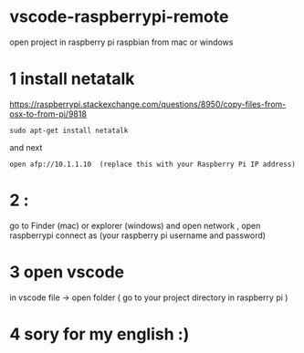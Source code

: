 # vscode-raspberrypi-remote
open project in raspberry pi  raspbian  from mac or windows
# 1 install netatalk
https://raspberrypi.stackexchange.com/questions/8950/copy-files-from-osx-to-from-pi/9818
```
sudo apt-get install netatalk

```
and next
```
open afp://10.1.1.10  (replace this with your Raspberry Pi IP address)

```
# 2 :  
 go to Finder (mac) or explorer (windows) and open network , open raspberrypi connect as (your raspberry pi username and password)
 
# 3 open vscode
in vscode file -> open folder ( go to your project directory in raspberry pi )



# 4 sory for my english :)
